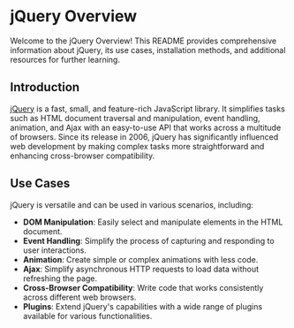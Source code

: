 # jQuery Overview

Welcome to the jQuery Overview! This README provides comprehensive information about jQuery, its use cases, installation methods, and additional resources for further learning.

## Introduction

[jQuery](https://jquery.com/) is a fast, small, and feature-rich JavaScript library. It simplifies tasks such as HTML document traversal and manipulation, event handling, animation, and Ajax with an easy-to-use API that works across a multitude of browsers. Since its release in 2006, jQuery has significantly influenced web development by making complex tasks more straightforward and enhancing cross-browser compatibility.

## Use Cases

jQuery is versatile and can be used in various scenarios, including:

- **DOM Manipulation**: Easily select and manipulate elements in the HTML document.
- **Event Handling**: Simplify the process of capturing and responding to user interactions.
- **Animation**: Create simple or complex animations with less code.
- **Ajax**: Simplify asynchronous HTTP requests to load data without refreshing the page.
- **Cross-Browser Compatibility**: Write code that works consistently across different web browsers.
- **Plugins**: Extend jQuery's capabilities with a wide range of plugins available for various functionalities.

